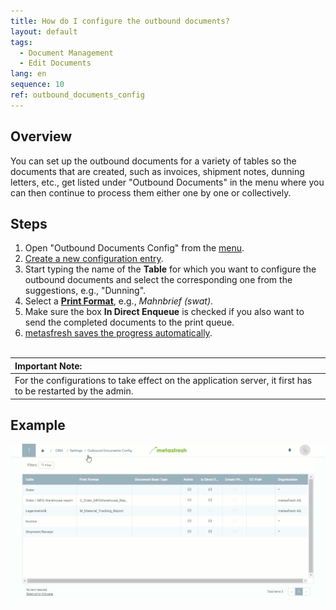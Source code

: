 ```yaml
---
title: How do I configure the outbound documents?
layout: default
tags:
  - Document Management
  - Edit Documents
lang: en
sequence: 10
ref: outbound_documents_config
---
```


## Overview
You can set up the outbound documents for a variety of tables so the documents that are created, such as invoices, shipment notes, dunning letters, etc., get listed under "Outbound Documents" in the menu where you can then continue to process them either one by one or collectively.

## Steps
1. Open "Outbound Documents Config" from the [menu](Menu).
1. [Create a new configuration entry](New_Record_Window).
1. Start typing the name of the **Table** for which you want to configure the outbound documents and select the corresponding one from the suggestions, e.g., "Dunning".
1. Select a [**Print Format**](Add_print_format), e.g., *Mahnbrief (swat)*.
1. Make sure the box **In Direct Enqueue** is checked if you also want to send the completed documents to the print queue.
1. [metasfresh saves the progress automatically](Saveindicator).
<br><br>

| **Important Note:** |
| :- |
| For the configurations to take effect on the application server, it first has to be restarted by the admin. |

## Example
![](assets/Outbound_documents_config+dunning.gif)
